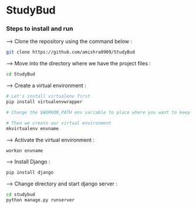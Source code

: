# StudyBud

### Steps to install and run

--> Clone the repository using the command below :
```bash
git clone https://github.com/amishra0909/StudyBud

```

--> Move into the directory where we have the project files : 
```bash
cd StudyBud

```

--> Create a virtual environment :
```bash
# Let's install virtualenv first
pip install virtualenvwrapper

# Change the $WORKON_PATH env variable to place where you want to keep all virtualenvs

# Then we create our virtual environment
mkvirtualenv envname

```

--> Activate the virtual environment :
```bash
workon envname

```

--> Install Django :
```bash
pip install django

```

--> Change directory and start django server :
```bash
cd studybud
python manage.py runserver
```
